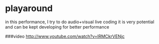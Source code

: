 playaround
==========

in this performance, I try to do audio+visual live coding
it is very potential and can be kept developing for better performance

###video
http://www.youtube.com/watch?v=lRMCkrVENjc
